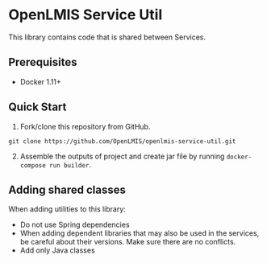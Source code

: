 # OpenLMIS Service Util
This library contains code that is shared between Services.

## Prerequisites
* Docker 1.11+

## Quick Start
1. Fork/clone this repository from GitHub.

 ```shell
 git clone https://github.com/OpenLMIS/openlmis-service-util.git
 ```
2. Assemble the outputs of project and create jar file by running `docker-compose run builder`.

## <a name="adding-classes"></a> Adding shared classes

When adding utilities to this library:
 * Do not use Spring dependencies
 * When adding dependent libraries that may also be used in the services, be careful about their versions. Make sure there are no conflicts.
 * Add only Java classes
